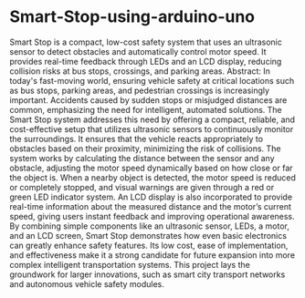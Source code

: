 # Smart-Stop-using-arduino-uno
Smart Stop is a compact, low-cost safety system that uses an ultrasonic sensor to detect obstacles and automatically control motor speed. It provides real-time feedback through LEDs and an LCD display, reducing collision risks at bus stops, crossings, and parking areas.
Abstract: 
In today's fast-moving world, ensuring vehicle safety at critical locations such as bus stops, parking areas, and pedestrian crossings is increasingly important. Accidents caused by sudden stops or misjudged distances are common, emphasizing the need for intelligent, automated solutions. The Smart Stop system addresses this need by offering a compact, reliable, and cost-effective setup that utilizes ultrasonic sensors to continuously monitor the surroundings. It ensures that the vehicle reacts appropriately to obstacles based on their proximity, minimizing the risk of collisions.
The system works by calculating the distance between the sensor and any obstacle, adjusting the motor speed dynamically based on how close or far the object is. When a nearby object is detected, the motor speed is reduced or completely stopped, and visual warnings are given through a red or green LED indicator system. An LCD display is also incorporated to provide real-time information about the measured distance and the motor’s current speed, giving users instant feedback and improving operational awareness.
By combining simple components like an ultrasonic sensor, LEDs, a motor, and an LCD screen, Smart Stop demonstrates how even basic electronics can greatly enhance safety features. Its low cost, ease of implementation, and effectiveness make it a strong candidate for future expansion into more complex intelligent transportation systems. This project lays the groundwork for larger innovations, such as smart city transport networks and autonomous vehicle safety modules.
